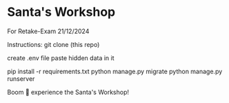 
# Santa's Workshop

For Retake-Exam 21/12/2024

Instructions:
git clone (this repo)

create .env file
paste hidden data in it

pip install -r requirements.txt
python manage.py migrate
python manage.py runserver

Boom 🎅 experience the Santa's Workshop!
